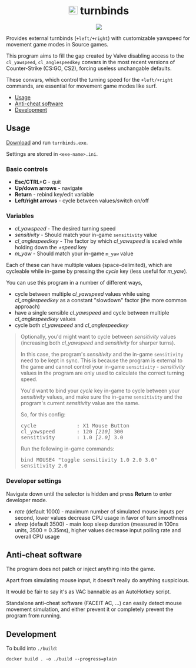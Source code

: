 <h1 align="center"><img src="https://user-images.githubusercontent.com/16616463/182579363-4bce6231-b03d-40fb-859e-2b49b4929c15.png" width="24" height="23"> turnbinds</h1>

<p align="center">
<img src="https://github.com/user-attachments/assets/fb9c403f-cd3b-412d-911d-9a3a7ade4b8a">
</p>

Provides external turnbinds (`+left/+right`) with customizable yawspeed for movement game modes in Source games.

This program aims to fill the gap created by Valve disabling access to the `cl_yawspeed`, `cl_anglespeedkey` convars in the most recent versions of Counter-Strike (CS:GO, CS2), forcing useless unchangable defaults.

These convars, which control the turning speed for the `+left/+right` commands, are essential for movement game modes like surf.

- [Usage](#usage)
- [Anti-cheat software](#anti-cheat-software)
- [Development](#development)

## Usage

[Download](https://github.com/t5mat/turnbinds/releases/latest/download/turnbinds.exe) and run `turnbinds.exe`.

Settings are stored in `<exe-name>.ini`.

### Basic controls

- **Esc/CTRL+C** - quit
- **Up/down arrows** - navigate
- **Return** - rebind key/edit variable
- **Left/right arrows** - cycle between values/switch on/off

### Variables

- *cl_yawspeed* - The desired turning speed
- *sensitivity* - Should match your in-game `sensitivity` value
- *cl_anglespeedkey* - The factor by which *cl_yawspeed* is scaled while holding down the *+speed* key
- *m_yaw* - Should match your in-game `m_yaw` value

Each of these can have multiple values (space-delimited), which are cycleable while in-game by pressing the *cycle* key (less useful for *m_yaw*).

You can use this program in a number of different ways,
- cycle between multiple *cl_yawspeed* values while using *cl_anglespeedkey* as a constant "slowdown" factor (the more common approach)
- have a single sensible *cl_yawspeed* and cycle between multiple *cl_anglespeedkey* values
- cycle both *cl_yawspeed* and *cl_anglespeedkey*

<blockquote>

<p>Optionally, you'd might want to cycle between <i>sensitivity</i> values (increasing both <i>cl_yawspeed</i> and <i>sensitivity</i> for sharper turns).</p>
<p>In this case, the program's <i>sensitivity</i> and the in-game <code>sensitivity</code> need to be kept in sync. This is because the program is external to the game and cannot control your in-game <code>sensitivity</code> - <i>sensitivity</i> values in the program are only used to calculate the correct turning speed.</p>
<p>You'd want to bind your <i>cycle</i> key in-game to cycle between your <i>sensitivity</i> values, and make sure the in-game <code>sensitivity</code> and the program's current <i>sensitivity</i> value are the same.</p>

<p>
So, for this config:
<pre>
cycle             : X1 Mouse Button
cl_yawspeed       : 120 <i>[210]</i> 300
sensitivity       : 1.0 <i>[2.0]</i> 3.0
</pre>
</p>

<p>
Run the following in-game commands:
<pre>
bind MOUSE4 "toggle sensitivity 1.0 2.0 3.0"
sensitivity 2.0
</pre>
</p>

</blockquote>

### Developer settings

Navigate down until the selector is hidden and press **Return** to enter developer mode.

- *rate* (default 1000) - maximum number of simulated mouse inputs per second, lower values decrease CPU usage in favor of turn smoothness
- *sleep* (default 3500) - main loop sleep duration (measured in 100ns units, 3500 = 0.35ms), higher values decrease input polling rate and overall CPU usage

## Anti-cheat software

The program does not patch or inject anything into the game.

Apart from simulating mouse input, it doesn't really do anything suspicious.

It would be fair to say it's as VAC bannable as an AutoHotkey script.

Standalone anti-cheat software (FACEIT AC, ...) can easily detect mouse movement simulation, and either prevent it or completely prevent the program from running.

## Development

To build into `./build`:

```docker build . -o ./build --progress=plain```
